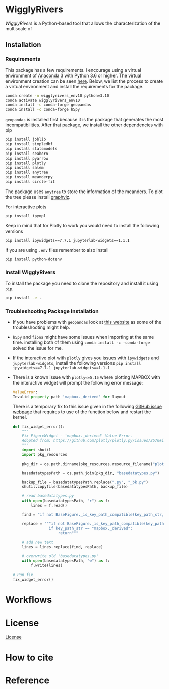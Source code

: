 # WigglyRivers

_WigglyRivers_ is a Python-based tool that allows the characterization of the multiscale of 

## Installation

### Requirements

This package has a few requirements. I encourage using a virtual environment of [Anaconda 3](https://www.anaconda.com/products/individual) with Python 3.6 or higher. The virtual environment creation can be seen [here](https://docs.conda.io/projects/conda/en/latest/user-guide/tasks/manage-environments.html). Below, we list the process to create a virtual environment and install the requirements for the package.

```bash
conda create -n wigglyrivers_env10 python=3.10
conda activate wigglyrivers_env10
conda install -c conda-forge geopandas
conda install -c conda-forge h5py
```
`geopandas` is installed first because it is the package that generates the most incompatibilities. After that package, we install the other dependencies with pip
```bash
pip install joblib
pip install simpledbf
pip install statsmodels
pip install seaborn
pip install pyarrow
pip install plotly
pip install salem
pip install anytree
pip install meanderpy
pip install circle-fit
```

The package uses `anytree` to store the information of the meanders. To plot the tree please install [graphviz](https://graphviz.org/download/).

For interactive plots
```bash
pip install ipympl
```

Keep in mind that for Plotly to work you would need to install the following versions

```bash
pip install ipywidgets==7.7.1 jupyterlab-widgets==1.1.1
```

If you are using `.env` files remember to also install

```bash
pip install python-dotenv
```

### Install WigglyRivers

To install the package you need to clone the repository and install it using `pip`.

```bash
pip install -e .
```

### Troubleshooting Package Installation

- If you have problems with `geopandas` look at [this website](https://wilcoxen.maxwell.insightworks.com/pages/6373.html#:~:text=It%20has%20complex%20links%20to,between%2010%20and%2030%20minutes.) as some of the troubleshooting might help.
- `h5py` and `fiona` might have some issues when importing at the same time. installing both of them using `conda install -c -conda-forge` solved the issue for me.
- If the interactive plot with `plotly` gives you issues with `ipywidgets`  and `jupyterlab-widgets`, install the following versions  `pip install ipywidgets==7.7.1 jupyterlab-widgets==1.1.1` 
- There is a known issue with `plotly<=5.15` where plotting MAPBOX with the interactive widget will prompt the following error message:

    ```python
    ValueError:
    Invalid property path 'mapbox._derived' for layout
    ```

  There is a temporary fix to this issue given in the following [GitHub issue webpage](https://github.com/plotly/plotly.py/issues/2570) that requires to use of the function below and restart the kernel.

    ```python
    def fix_widget_error():
        """
        Fix FigureWidget - 'mapbox._derived' Value Error.
        Adopted from: https://github.com/plotly/plotly.py/issues/2570#issuecomment-738735816
        """
        import shutil
        import pkg_resources

        pkg_dir = os.path.dirname(pkg_resources.resource_filename("plotly", "plotly.py"))

        basedatatypesPath = os.path.join(pkg_dir, "basedatatypes.py")

        backup_file = basedatatypesPath.replace(".py", "_bk.py")
        shutil.copyfile(basedatatypesPath, backup_file)

        # read basedatatypes.py
        with open(basedatatypesPath, "r") as f:
            lines = f.read()

        find = "if not BaseFigure._is_key_path_compatible(key_path_str, self.layout):"

        replace = """if not BaseFigure._is_key_path_compatible(key_path_str, self.layout):
                    if key_path_str == "mapbox._derived":
                        return"""

        # add new text
        lines = lines.replace(find, replace)

        # overwrite old 'basedatatypes.py'
        with open(basedatatypesPath, "w") as f:
            f.write(lines)

    # Run fix
    fix_widget_error()
    ```

# Workflows


# License
[License](https://github.com/gomezvelezlab/WigglyRivers/blob/stable/LICENSE)

# How to cite


# Reference